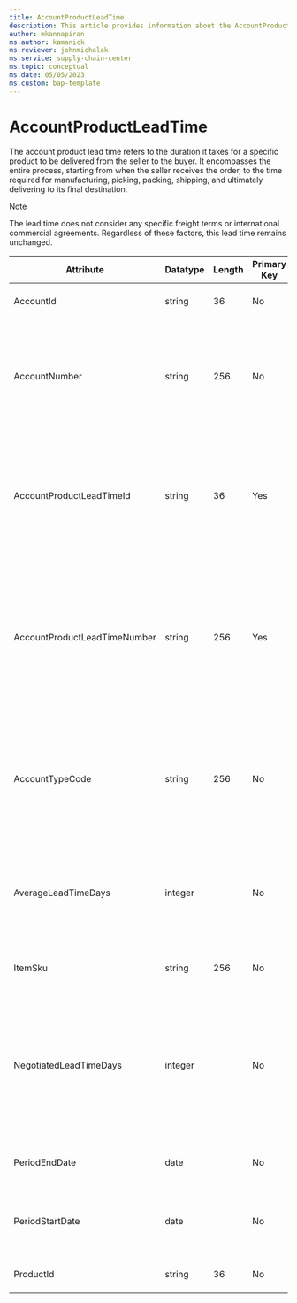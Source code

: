 ```yaml
---
title: AccountProductLeadTime
description: This article provides information about the AccountProductLeadTime entity.
author: mkannapiran
ms.author: kamanick
ms.reviewer: johnmichalak
ms.service: supply-chain-center
ms.topic: conceptual
ms.date: 05/05/2023
ms.custom: bap-template
---
```


# **AccountProductLeadTime**

The account product lead time refers to the duration it takes for a specific product to be delivered from the seller to the buyer. It encompasses the entire process, starting from when the seller receives the order, to the time required for manufacturing, picking, packing, shipping, and ultimately delivering to its final destination. 

> [!Note]
> The lead time does not consider any specific freight terms or international commercial agreements. Regardless of these factors, this lead time remains unchanged.


|	Attribute	|	Datatype	|	Length	|	Primary Key	|	Description	|
|---------------|--------|------|----------|-----------|
|	AccountId	|	string	|	36	|	No	|	The unique ID of the account. 	|
|	AccountNumber	|	string	|	256	|	No	|	A number or code that is used for the account to quickly search for and identify it in system views.	|
|	AccountProductLeadTimeId	|	string	|	36	|	Yes	|	The unique ID of the account product lead time. This is auto generated by Microsoft Dynamics 365.	|
|	AccountProductLeadTimeNumber	|	string	|	256	|	Yes	|	The unique number of the account product lead time. This is the record number from the ERP system or defined by the native ERP system.	|
|	AccountTypeCode	|	string	|	256	|	No	|	The account type code indicates the type of the account. For example, Vendor or Customer.	|
|	AverageLeadTimeDays	|	integer	|		|	No	|	The lead time, expressed in days that it takes to get the associated item from the vendor.	|
|	ItemSku	|	string	|	256	|	No	|	The unique number of the product.	|
|	NegotiatedLeadTimeDays	|	integer	|		|	No	|	The negotiated lead time, expressed in days, that is agreed by the vendor or supplier to provide the associated item.	|
|	PeriodEndDate	|	date	|		|	No	|	The validity or expiry date of this record.	|
|	PeriodStartDate	|	date	|		|	No	|	The beginning or effective start date of this record.	|
|	ProductId	|	string	|	36	|	No	|	The unique ID of the product.	|
